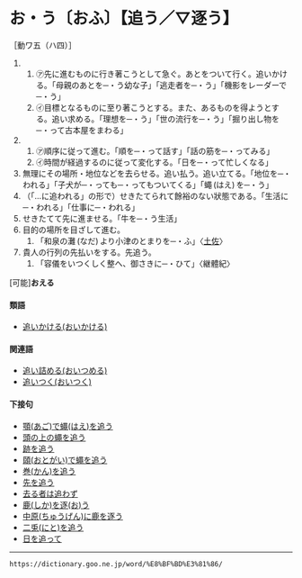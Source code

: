 # お・う〔おふ〕【追う／▽逐う】
［動ワ五（ハ四）］

1.     
    1.  ㋐先に進むものに行き著こうとして急ぐ。あとをついて行く。追いかける。「母親のあとを─・う幼な子」「逃走者を─・う」「機影をレーダーで─・う」        
    2.  ㋑目標となるものに至り著こうとする。また、あるものを得ようとする。追い求める。「理想を─・う」「世の流行を─・う」「掘り出し物を─・って古本屋をまわる」    
2.     
    1.  ㋐順序に従って進む。「順を─・って話す」「話の筋を─・ってみる」        
    2.  ㋑時間が経過するのに従って変化する。「日を─・って忙しくなる」
3. 無理にその場所・地位などを去らせる。追い払う。追い立てる。「地位を─・われる」「子犬が─・っても─・ってもついてくる」「蠅 (はえ) を─・う」
4. （「…に追われる」の形で）せきたてられて餘裕のない狀態である。「生活に─・われる」「仕事に─・われる」
5. せきたてて先に進ませる。「牛を─・う生活」
6. 目的の場所を目ざして進む。    
    1.  「和泉の灘 (なだ) より小津のとまりを─・ふ」〈[土佐](https://dictionary.goo.ne.jp/word/%E5%9C%9F%E4%BD%90%E6%97%A5%E8%A8%98/#jn-158702)〉
7.  貴人の行列の先払いをする。先追う。    
    1.  「容儀をいつくしく整へ、御さきに─・ひて」〈継體紀〉
        

\[可能\]**おえる**

#### 類語

-   [追いかける(おいかける)](https://dictionary.goo.ne.jp/word/%E8%BF%BD%E6%8E%9B%E3%81%91%E3%82%8B/#jn-27115)

#### 関連語

-   [追い詰める(おいつめる)](おいつめる（追い詰める）)
-   [追いつく(おいつく)](https://dictionary.goo.ne.jp/word/%E8%BF%BD%E4%BB%98%E3%81%8F/#jn-27207)

#### 下接句

-   [顎(あご)で蠅(はえ)を追う](https://dictionary.goo.ne.jp/word/%E9%A1%8E%E3%81%A7%E8%A0%85%E3%82%92%E8%BF%BD%E3%81%86/#jn-3203)
-   [頭の上の蠅を追う](https://dictionary.goo.ne.jp/word/%E9%A0%AD%E3%81%AE%E4%B8%8A%E3%81%AE%E8%A0%85%E3%82%92%E8%BF%BD%E3%81%86/#jn-4601)
-   [跡を追う](https://dictionary.goo.ne.jp/word/%E8%B7%A1%E3%82%92%E8%BF%BD%E3%81%86/#jn-5119)
-   [頤(おとがい)で蠅を追う](https://dictionary.goo.ne.jp/word/%E9%A0%A4%E3%81%A7%E8%A0%85%E3%82%92%E8%BF%BD%E3%81%86/#jn-31878)
-   [巻(かん)を追う](https://dictionary.goo.ne.jp/word/%E5%B7%BB%E3%82%92%E8%BF%BD%E3%81%86/#jn-47292)
-   [先を追う](https://dictionary.goo.ne.jp/word/%E5%85%88%E3%82%92%E8%BF%BD%E3%81%86/#jn-86616)
-   [去る者は追わず](https://dictionary.goo.ne.jp/word/%E5%8E%BB%E3%82%8B%E8%80%85%E3%81%AF%E8%BF%BD%E3%82%8F%E3%81%9A/#jn-89716)
-   [鹿(しか)を逐(お)う](https://dictionary.goo.ne.jp/word/%E9%B9%BF%E3%82%92%E9%80%90%E3%81%86/#jn-94201)
-   [中原(ちゅうげん)に鹿を逐う](https://dictionary.goo.ne.jp/word/%E4%B8%AD%E5%8E%9F%E3%81%AB%E9%B9%BF%E3%82%92%E9%80%90%E3%81%86/#jn-143204)
-   [二兎(にと)を追う](https://dictionary.goo.ne.jp/word/%E4%BA%8C%E5%85%8E%E3%82%92%E8%BF%BD%E3%81%86/#jn-167601)
-   [日を追って](https://dictionary.goo.ne.jp/word/%E6%97%A5%E3%82%92%E8%BF%BD%E3%81%A3%E3%81%A6/#jn-182227)

---
`https://dictionary.goo.ne.jp/word/%E8%BF%BD%E3%81%86/`